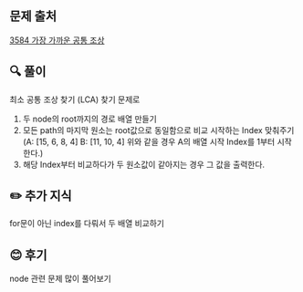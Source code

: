 ## 문제 출처

<a href="https://www.acmicpc.net/problem/3584" rel="nofollow">3584 가장 가까운 공통 조상</a>

## 🔍 풀이
최소 공통 조상 찾기 (LCA) 찾기 문제로
1. 두 node의 root까지의 경로 배열 만들기
2. 모든 path의 마지막 원소는 root값으로 동일함으로 비교 시작하는 Index 맞춰주기
(A: [15, 6, 8, 4]
 B: [11, 10, 4]
 위와 같을 경우 A의 배열 시작 Index를 1부터 시작한다.)
3. 해당 Index부터 비교하다가 두 원소값이 같아지는 경우 그 값을 출력한다. 

## ✏️ 추가 지식
for문이 아닌 index를 다뤄서 두 배열 비교하기

## 😊 후기
node 관련 문제 많이 풀어보기
